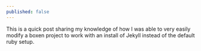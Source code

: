 ```yaml
---
published: false
---
```


This is a quick post sharing my knowledge of how I was able to very easily modify a boxen project to work with an install of Jekyll instead of the default ruby setup.